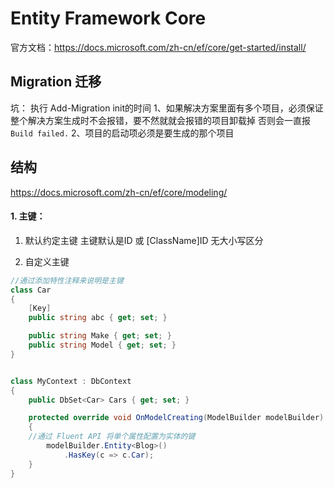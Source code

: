 # Entity Framework Core

官方文档：https://docs.microsoft.com/zh-cn/ef/core/get-started/install/

## Migration 迁移

坑：
执行 Add-Migration init的时间
1、如果解决方案里面有多个项目，必须保证整个解决方案生成时不会报错，要不然就就会报错的项目卸载掉 否则会一直报`Build failed.`
2、项目的启动项必须是要生成的那个项目


## 结构
https://docs.microsoft.com/zh-cn/ef/core/modeling/
#### 1. 主键：

1. 默认约定主键
主键默认是ID 或 [ClassName]ID 无大小写区分

2. 自定义主键

```cs
//通过添加特性注释来说明是主键
class Car
{
    [Key]
    public string abc { get; set; }

    public string Make { get; set; }
    public string Model { get; set; }
}


class MyContext : DbContext
{
    public DbSet<Car> Cars { get; set; }

    protected override void OnModelCreating(ModelBuilder modelBuilder)
    {
    //通过 Fluent API 将单个属性配置为实体的键
        modelBuilder.Entity<Blog>()
            .HasKey(c => c.Car);
    }
}
```